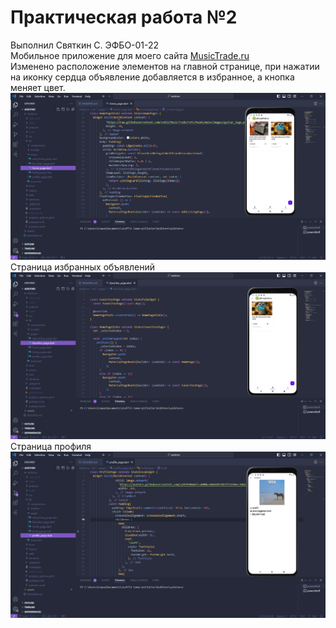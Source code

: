 # Практическая работа №2
Выполнил Святкин С. ЭФБО-01-22
<br>
Мобильное приложение для моего сайта [MusicTrade.ru](https://github.com/sv022/MusicTrade/tree/main)
<br>
Изменено расположение элементов на главной странице, при нажатии на иконку сердца объявление добавляется в избранное, а кнопка меняет цвет.
<br>
![alt text](assets/Image51.png)
<br>
Страница избранных объявлений
<br>
![alt text](assets/Image52.png)
<br>
Страница профиля
<br>
![alt text](assets/Image53.png)
<br>